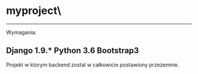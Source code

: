# myproject\
----------------------------
Wymagania:

Django 1.9.*
Python 3.6
Bootstrap3
----------------------------




Projekt w ktorym backend zostal w całkowicie postawiony przezemnie.

